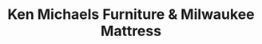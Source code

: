 ---
title: "Ken Michaels Furniture & Milwaukee Mattress"
url: /milwaukee/ken-michaels-furniture-and-milwaukee-mattress/
shop: furniture
---